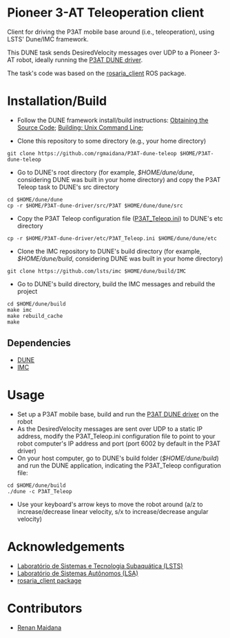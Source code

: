 # Pioneer 3-AT Teleoperation client
Client for driving the P3AT mobile base around (i.e., teleoperation), using LSTS' Dune/IMC framework.

This DUNE task sends DesiredVelocity messages over UDP to a Pioneer 3-AT robot, ideally running the [P3AT DUNE driver](https://github.com/rgmaidana/P3AT-dune-driver).

The task's code was based on the [rosaria_client](https://github.com/pengtang/rosaria_client) ROS package.

# Installation/Build

* Follow the DUNE framework install/build instructions: [Obtaining the Source Code](https://github.com/LSTS/dune/wiki/Obtaining-the-Source-Code); [Building: Unix Command Line](https://github.com/LSTS/dune/wiki/Building%3A-Unix-Command-Line);

* Clone this repository to some directory (e.g., your home directory)

```
git clone https://github.com/rgmaidana/P3AT-dune-teleop $HOME/P3AT-dune-teleop
```

* Go to DUNE's root directory (for example, *$HOME/dune/dune*, considering DUNE was built in your home directory) and copy the P3AT Teleop task to DUNE's src directory

```
cd $HOME/dune/dune
cp -r $HOME/P3AT-dune-driver/src/P3AT $HOME/dune/dune/src
```

* Copy the P3AT Teleop configuration file ([P3AT_Teleop.ini](https://github.com/rgmaidana/P3AT-dune-teleop/blob/master/etc/P3AT_Teleop.ini)) to DUNE's etc directory

```
cp -r $HOME/P3AT-dune-driver/etc/P3AT_Teleop.ini $HOME/dune/dune/etc
```

* Clone the IMC repository to DUNE's build directory (for example, *$HOME/dune/build*, considering DUNE was built in your home directory)

```
git clone https://github.com/lsts/imc $HOME/dune/build/IMC
```

* Go to DUNE's build directory, build the IMC messages and rebuild the project

```
cd $HOME/dune/build
make imc
make rebuild_cache
make
```

## Dependencies

* [DUNE](https://lsts.fe.up.pt/toolchain/dune)
* [IMC](https://lsts.fe.up.pt/toolchain/imc)

# Usage

* Set up a P3AT mobile base, build and run the [P3AT DUNE driver](https://github.com/rgmaidana/P3AT-dune-driver) on the robot
* As the DesiredVelocity messages are sent over UDP to a static IP address, modify the P3AT_Teleop.ini configuration file to point to your robot computer's IP address and port (port 6002 by default in the P3AT driver)
* On your host computer, go to DUNE's build folder (*$HOME/dune/build*) and run the DUNE application, indicating the P3AT_Teleop configuration file:

```
cd $HOME/dune/build
./dune -c P3AT_Teleop
```

* Use your keyboard's arrow keys to move the robot around (a/z to increase/decrease linear velocity, s/x to increase/decrease angular velocity)

# Acknowledgements

* [Laboratório de Sistemas e Tecnologia Subaquática (LSTS)](https://lsts.fe.up.pt/)
* [Laboratório de Sistemas Autônomos (LSA)](https://lsa-pucrs.github.io/)
* [rosaria_client package](https://github.com/pengtang/rosaria_client)

# Contributors

* [Renan Maidana](https://github.com/rgmaidana)
